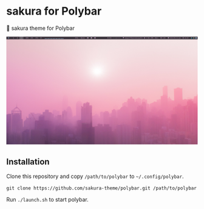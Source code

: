 # sakura for Polybar
🌸 sakura theme for Polybar

![screenshot](https://github.com/sakura-theme/polybar/blob/main/screenshot.png)

## Installation

Clone this repository and copy `/path/to/polybar` to `~/.config/polybar`.

```
git clone https://github.com/sakura-theme/polybar.git /path/to/polybar
```

Run `./launch.sh` to start polybar.

